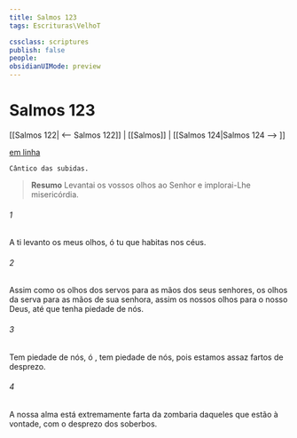 ```yaml
---
title: Salmos 123
tags: Escrituras\VelhoT

cssclass: scriptures
publish: false
people:
obsidianUIMode: preview
---
```


# Salmos 123
[[Salmos 122| <-- Salmos 122]] | [[Salmos]] | [[Salmos 124|Salmos 124 --> ]]

[em linha](https://churchofjesuschrist.org/study/scriptures/ot/ps/123?lang=por)

```
Cântico das subidas.
```

> __Resumo__
Levantai os vossos olhos ao Senhor e implorai-Lhe misericórdia.

###### 1 
A ti levanto os meus olhos, ó tu que habitas nos céus.

###### 2 
Assim como os olhos dos servos  para as mãos dos seus senhores,  os olhos da serva para as mãos de sua senhora, assim os nossos olhos  para o  nosso Deus, até que tenha piedade de nós.

###### 3 
Tem piedade de nós, ó , tem piedade de nós, pois estamos assaz fartos de desprezo.

###### 4 
A nossa alma está extremamente farta da zombaria daqueles que estão à vontade,  com o desprezo dos soberbos.


